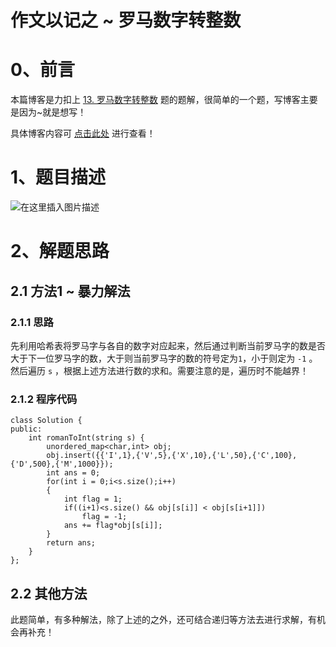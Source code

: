 作文以记之 ~ 罗马数字转整数
=
# 0、前言
本篇博客是力扣上 [13. 罗马数字转整数](https://leetcode.cn/problems/roman-to-integer/) 题的题解，很简单的一个题，写博客主要是因为~就是想写！

具体博客内容可 [点击此处](https://blog.csdn.net/m0_51961114/article/details/124955823) 进行查看！
# 1、题目描述
![在这里插入图片描述](https://img-blog.csdnimg.cn/178e1e94ab29417997c6e5e16c5a235c.png)

# 2、解题思路
## 2.1 方法1 ~ 暴力解法
### 2.1.1 思路
先利用哈希表将罗马字与各自的数字对应起来，然后通过判断当前罗马字的数是否大于下一位罗马字的数，大于则当前罗马字的数的符号定为`1`，小于则定为 `-1` 。然后遍历 `s` ，根据上述方法进行数的求和。需要注意的是，遍历时不能越界！
### 2.1.2 程序代码


	class Solution {
	public:
	    int romanToInt(string s) {
	        unordered_map<char,int> obj;
	        obj.insert({{'I',1},{'V',5},{'X',10},{'L',50},{'C',100},{'D',500},{'M',1000}});
	        int ans = 0;
	        for(int i = 0;i<s.size();i++)
	        {
	            int flag = 1;
	            if((i+1)<s.size() && obj[s[i]] < obj[s[i+1]])
	                flag = -1;
	            ans += flag*obj[s[i]];
	        }
	        return ans;
	    }
	};


## 2.2 其他方法
此题简单，有多种解法，除了上述的之外，还可结合递归等方法去进行求解，有机会再补充！
